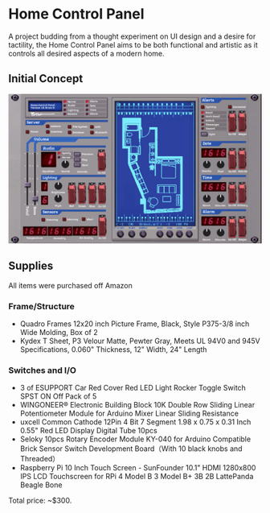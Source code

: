 # Home Control Panel

A project budding from a thought experiment on UI design and a desire for tactility, the Home Control Panel aims to be both functional and artistic as it controls all desired aspects of a modern home.


## Initial Concept 
![Concept](images/concept.png)

## Supplies

All items were purchased off Amazon

### Frame/Structure

- Quadro Frames 12x20 inch Picture Frame, Black, Style P375-3/8 inch Wide Molding, Box of 2 
- Kydex T Sheet, P3 Velour Matte, Pewter Gray, Meets UL 94V0 and 945V Specifications, 0.060" Thickness, 12" Width, 24" Length 

### Switches and I/O

- 3 of ESUPPORT Car Red Cover Red LED Light Rocker Toggle Switch SPST ON Off Pack of 5 
- WINGONEER® Electronic Building Block 10K Double Row Sliding Linear Potentiometer Module for Arduino Mixer Linear Sliding Resistance 
- uxcell Common Cathode 12Pin 4 Bit 7 Segment 1.98 x 0.75 x 0.31 Inch 0.55" Red LED Display Digital Tube 10pcs 
- Seloky 10pcs Rotary Encoder Module KY-040 for Arduino Compatible Brick Sensor Switch Development Board（With 10 black knobs and Threaded） 
- Raspberry Pi 10 Inch Touch Screen - SunFounder 10.1" HDMI 1280x800 IPS LCD Touchscreen for RPi 4 Model B 3 Model B+ 3B 2B LattePanda Beagle Bone 

Total price: ~$300.